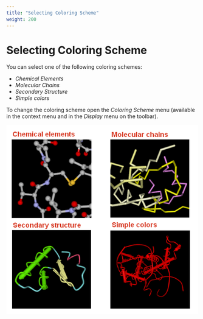 ```yaml
---
title: "Selecting Coloring Scheme"
weight: 200
---
```



# Selecting Coloring Scheme

You can select one of the following coloring schemes:

*   _Chemical Elements_
*   _Molecular Chains_
*   _Secondary Structure_
*   _Simple colors_

To change the coloring scheme open the _Coloring Scheme_ menu (available in the context menu and in the _Display_ menu on the toolbar).


![](/images/65929531/65929532.png)
